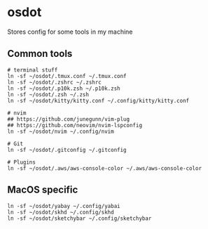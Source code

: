 # osdot
Stores config for some tools in my machine

## Common tools 
```
# terminal stuff
ln -sf ~/osdot/.tmux.conf ~/.tmux.conf
ln -sf ~/osdot/.zshrc ~/.zshrc
ln -sf ~/osdot/.p10k.zsh ~/.p10k.zsh
ln -sf ~/osdot/.zsh ~/.zsh
ln -sf ~/osdot/kitty/kitty.conf ~/.config/kitty/kitty.conf

# nvim
## https://github.com/junegunn/vim-plug
## https://github.com/neovim/nvim-lspconfig
ln -sf ~/osdot/nvim ~/.config/nvim

# Git
ln -sf ~/osdot/.gitconfig ~/.gitconfig

# Plugins
ln -sf ~/osdot/.aws/aws-console-color ~/.aws/aws-console-color
```


## MacOS specific
```
ln -sf ~/osdot/yabay ~/.config/yabai
ln -sf ~/osdot/skhd ~/.config/skhd
ln -sf ~/osdot/sketchybar ~/.config/sketchybar
```
